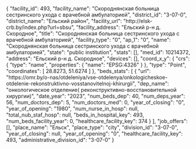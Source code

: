 {
    "facility_id": 493,
    "facility_name": "Скороднянская больница сестринского ухода с врачебной амбулаторией",
    "district_id": "3-07-0",
    "district_name": "Ельский район",
    "facility_url": "http:\/\/elsk-crb.by\/index.php?url=sbsu",
    "facility_address": "Ельский р-н д. Скородное",
    "title": "Скороднянская больница сестринского ухода с врачебной амбулаторией",
    "facility_type": "0",
    "ap_1": "0",
    "name": "Скороднянская больница сестринского ухода с врачебной амбулаторией",
    "state": "public institution",
    "stats": [],
    "med_id": 10214372,
    "address": "Ельский р-н д. Скородное",
    "devices": [],
    "coord_x_y": {
        "crs": {
            "type": "name",
            "properties": {
                "name": "EPSG:4326"
            }
        },
        "type": "Point",
        "coordinates": [
            28.8273,
            51.6274
        ]
    },
    "beds_stats": [
        {
            "url": "https:\/\/omr.by\/o-nas\/otdeleniya\/vse-otdelenya\/onkologicheskoe-otdelenie-rekonstruktivno-vosstanovitelnoj-khirurgii",
            "dep_name": "онкологическое отделение( реконструктивно-восстановительной хирургии)",
            "date_year": "2023",
            "num_beds_dep": 40,
            "num_deps_year": 56,
            "num_doctors_dep": 5,
            "num_doctors_med": 0,
            "year_of_closing": "0",
            "year_of_opening": "1980",
            "num_nurse_in_hosp": null,
            "total_nub_staf_hosp": null,
            "beds_in_hospital_key": 493,
            "num_beds_facility_year": 0,
            "healthcare_facility_key": 374
        }
    ],
    "job_offers": [],
    "place_name": "Ельск",
    "place_type": "city",
    "division_id": "3-07-0",
    "year_of_closing": null,
    "year_of_opening": "0",
    "healthcare_facility_key": 493,
    "administrative_division_id": "3-07-0"
}